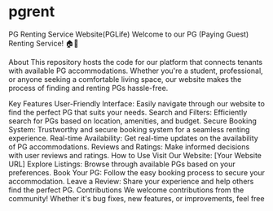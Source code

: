 # pgrent


PG Renting Service Website(PGLife)
Welcome to our PG (Paying Guest) Renting Service! 🏠🔑

About
This repository hosts the code for our platform that connects tenants with available PG accommodations. Whether you're a student, professional, or anyone seeking a comfortable living space, our website makes the process of finding and renting PGs hassle-free.

Key Features
User-Friendly Interface: Easily navigate through our website to find the perfect PG that suits your needs.
Search and Filters: Efficiently search for PGs based on location, amenities, and budget.
Secure Booking System: Trustworthy and secure booking system for a seamless renting experience.
Real-time Availability: Get real-time updates on the availability of PG accommodations.
Reviews and Ratings: Make informed decisions with user reviews and ratings.
How to Use
Visit Our Website: [Your Website URL]
Explore Listings: Browse through available PGs based on your preferences.
Book Your PG: Follow the easy booking process to secure your accommodation.
Leave a Review: Share your experience and help others find the perfect PG.
Contributions
We welcome contributions from the community! Whether it's bug fixes, new features, or improvements, feel free
